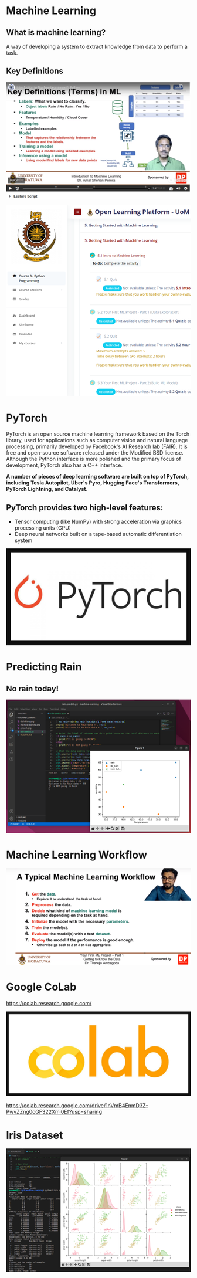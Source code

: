 # Machine Learning

## What is machine learning?

A way of developing a system to extract knowledge from data to perform a task.

## Key Definitions

![Definitions](definitions.png)

![machines](machine-learning.png)

# PyTorch

PyTorch is an open source machine learning framework based on the Torch library, used for applications such as computer vision and natural language processing, primarily developed by Facebook's AI Research lab (FAIR). It is free and open-source software released under the Modified BSD license. Although the Python interface is more polished and the primary focus of development, PyTorch also has a C++ interface.

**A number of pieces of deep learning software are built on top of PyTorch, including Tesla Autopilot, Uber's Pyro, Hugging Face's Transformers, PyTorch Lightning, and Catalyst.**

## PyTorch provides two high-level features:

- Tensor computing (like NumPy) with strong acceleration via graphics processing units (GPU)
- Deep neural networks built on a tape-based automatic differentiation system

![PyTorch](pytorch.png)

# Predicting Rain

## No rain today!

![No rain](no-rain.png)

# Machine Learning Workflow

![workflow](workflow.png)

# Google CoLab

https://colab.research.google.com/

![Co Lab](colab.png)

https://colab.research.google.com/drive/1nVmB4EnmD3Z-PwvZZng0cGF322Xmi0Ef?usp=sharing

# Iris Dataset

![pair plot](pair-plot.png)
